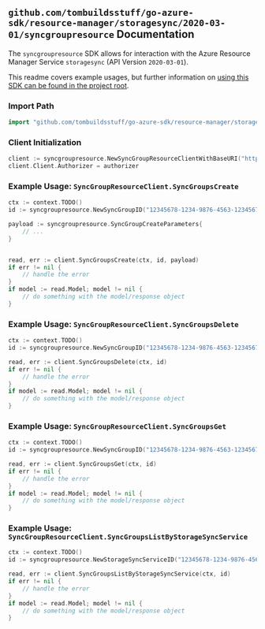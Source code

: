 
## `github.com/tombuildsstuff/go-azure-sdk/resource-manager/storagesync/2020-03-01/syncgroupresource` Documentation

The `syncgroupresource` SDK allows for interaction with the Azure Resource Manager Service `storagesync` (API Version `2020-03-01`).

This readme covers example usages, but further information on [using this SDK can be found in the project root](https://github.com/tombuildsstuff/go-azure-sdk/tree/main/docs).

### Import Path

```go
import "github.com/tombuildsstuff/go-azure-sdk/resource-manager/storagesync/2020-03-01/syncgroupresource"
```


### Client Initialization

```go
client := syncgroupresource.NewSyncGroupResourceClientWithBaseURI("https://management.azure.com")
client.Client.Authorizer = authorizer
```


### Example Usage: `SyncGroupResourceClient.SyncGroupsCreate`

```go
ctx := context.TODO()
id := syncgroupresource.NewSyncGroupID("12345678-1234-9876-4563-123456789012", "example-resource-group", "storageSyncServiceValue", "syncGroupValue")

payload := syncgroupresource.SyncGroupCreateParameters{
	// ...
}


read, err := client.SyncGroupsCreate(ctx, id, payload)
if err != nil {
	// handle the error
}
if model := read.Model; model != nil {
	// do something with the model/response object
}
```


### Example Usage: `SyncGroupResourceClient.SyncGroupsDelete`

```go
ctx := context.TODO()
id := syncgroupresource.NewSyncGroupID("12345678-1234-9876-4563-123456789012", "example-resource-group", "storageSyncServiceValue", "syncGroupValue")

read, err := client.SyncGroupsDelete(ctx, id)
if err != nil {
	// handle the error
}
if model := read.Model; model != nil {
	// do something with the model/response object
}
```


### Example Usage: `SyncGroupResourceClient.SyncGroupsGet`

```go
ctx := context.TODO()
id := syncgroupresource.NewSyncGroupID("12345678-1234-9876-4563-123456789012", "example-resource-group", "storageSyncServiceValue", "syncGroupValue")

read, err := client.SyncGroupsGet(ctx, id)
if err != nil {
	// handle the error
}
if model := read.Model; model != nil {
	// do something with the model/response object
}
```


### Example Usage: `SyncGroupResourceClient.SyncGroupsListByStorageSyncService`

```go
ctx := context.TODO()
id := syncgroupresource.NewStorageSyncServiceID("12345678-1234-9876-4563-123456789012", "example-resource-group", "storageSyncServiceValue")

read, err := client.SyncGroupsListByStorageSyncService(ctx, id)
if err != nil {
	// handle the error
}
if model := read.Model; model != nil {
	// do something with the model/response object
}
```
